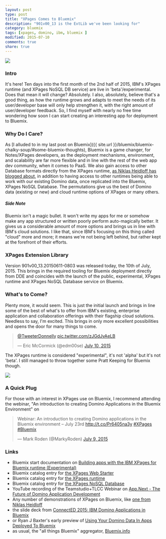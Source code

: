```yaml
---
layout: post
type: post
title: "XPages Comes to Bluemix"
description: "901v00_13 is the ExtLib we've been looking for"
category: bluemix
tags: [xpages, domino, ibm, bluemix ]
modified: 2015-07-10
comments: true
share: true
---
```


<a href="{{ site.url }}/images/post_images/lookSirDroids.jpg" data-toggle="tooltip" title="the droids I've been looking for"><img src="{{ site.url }}/images/post_images/lookSirDroids.jpg" class="img-responsive center-block" /></a>

### Intro
It's here! Ten days into the first month of the 2nd half of 2015, IBM's XPages runtime (and XPages NoSQL DB service) are live in 'beta'/experimental. Does that mean it will change? Absolutely. I also, absolutely, believe that's a good thing, as how the runtime grows and adapts to meet the needs of its user/developer base will only help strengthen it, with the right amount of user/developer feedback. So, I find myself with nearly no free time wondering how soon I can start creating an interesting app for deployment to Bluemix.

### Why Do I Care?
As [I alluded to in my last post on Bluemix]({{ site.url }}/bluemix/bluemix-chalky-soup/#some-bluemix-thoughts), Bluemix is a game changer, for Notes/XPages developers, as the deployment mechanisms, environment, and scalability are far more flexible and in line with the rest of the web app dev community, when it comes to PaaS. We also gain access to other Database formats directly from the XPages runtime, [as Niklas Heidloff has blogged about](//heidloff.net/nh/home.nsf/article.xsp?id=07.07.2015124933NHEEQ3.htm), in addition to having access to other runtimes being able to work with our existing Domino data, once replicated into the Bluemix, XPages NoSQL Database. The permutations give us the best of Domino data (existing or new) and cloud runtime options of XPages or many others.

##### Side Note
Bluemix isn't a magic bullet. It won't write my apps for me or somehow make any app structured or written poorly perform auto-magically better. It gives us a considerable amount of more options and brings us in line with IBM's cloud solutions. I like that, since IBM's focusing on this thing called "cloud" more and more; it means we're not being left behind, but rather kept at the forefront of their efforts.

### XPages Extension Library
Version 901v00_13.20150611-0803 was released today, the 10th of July, 2015. This brings in the required tooling for Bluemix deployment directly from DDE and coincides with the launch of the public, experimental, XPages runtime and XPages NoSQL Database service on Bluemix.

### What's to Come?
Plenty more, it would seem. This is just the initial launch and brings in line some of the best of what's to offer from IBM's existing, enterprise application and collaboration offerings with their flagship cloud solutions. Needless to say, I'm excited. This brings in only more excellent possibilities and opens the door for many things to come.

<blockquote class="twitter-tweet" data-partner="tweetdeck"><p lang="und" dir="ltr"><a href="https://twitter.com/TweeterDonnelly">@TweeterDonnelly</a> <a href="http://t.co/zJGdJvAeLB">pic.twitter.com/zJGdJvAeLB</a></p>&mdash; Eric McCormick (@edm00se) <a href="https://twitter.com/edm00se/status/619506133452103680">July 10, 2015</a></blockquote>
<script async src="//platform.twitter.com/widgets.js" charset="utf-8"></script>

The XPages runtime is considered "experimental", it's not 'alpha' but it's not 'beta'. I still managed to throw together some Pratt Keeping for Bluemix though.

<a href="{{ site.url }}/images/post_images/XPagesOnBluemix_PrattKeeping.png" data-toggle="tooltip" title="you're my boy Blue!"><img src="{{ site.url }}/images/post_images/XPagesOnBluemix_PrattKeeping.png" class="img-responsive center-block" /></a>

### A Quick Plug
For those with an interest in XPages use on Bluemix, I recommend attending the webinar, "An introduction to creating Domino Applications in the Bluemix Environment" on 

<blockquote class="twitter-tweet" data-partner="tweetdeck"><p lang="en" dir="ltr">Webinar: An introduction to creating Domino applications in the Bluemix environment – July 23rd&#10;&#10;<a href="http://t.co/Pr6405na3y">http://t.co/Pr6405na3y</a>&#10;&#10;<a href="https://twitter.com/hashtag/XPages?src=hash">#XPages</a> <a href="https://twitter.com/hashtag/Bluemix?src=hash">#Bluemix</a></p>&mdash; Mark Roden (@MarkyRoden) <a href="https://twitter.com/MarkyRoden/status/618965778013011968">July 9, 2015</a></blockquote>
<script async src="//platform.twitter.com/widgets.js" charset="utf-8"></script>

### Links

* Bluemix start documentation on [Building apps with the IBM XPages for Bluemix runtime (Experimental)](//www.ng.bluemix.net/docs/starters/xpages/index.html)
* Bluemix catalog entry for [the XPages Web Starter](//console.ng.bluemix.net/catalog/xpages-web-starter/)
* Bluemix catalog entry for [the XPages runtime](//console.ng.bluemix.net/catalog/ibm-xpages/)
* Bluemix catalog entry for [the XPages NoSQL Database](//console.ng.bluemix.net/catalog/ibm-xpages-nosql-database/)
* YouTube recording of the Teamstudio+TLCC Webinar on [App.Next - The Future of Domino Application Development](//www.youtube.com/watch?v=ntVFNjKnljE)
* Any number of demonstrations of XPages on Bluemix, like [one from Niklas Heidloff](//heidloff.net/nh/home.nsf/article.xsp?id=26.01.2015175730NHEMVZ.htm)
* the slide deck from [ConnectED 2015: IBM Domino Applications in Bluemix](//www.slideshare.net/MartinDonnelly1/connected2015-domino-apps-for-bluemix)
* or Ryan J Baxter's early preview of [Using Your Domino Data In Apps Deployed To Bluemix](//ryanjbaxter.com/2014/09/22/using-your-domino-data-in-apps-deployed-to-bluemix/)
* as usual, the "all things Bluemix" aggregator, [Bluemix.info](//bluemix.info/)